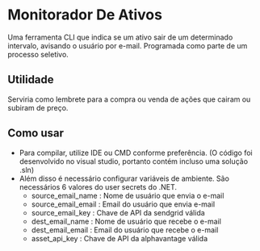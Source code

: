 # Monitorador De Ativos
Uma ferramenta CLI que indica se um ativo sair de um determinado intervalo, avisando o usuário por e-mail. Programada como parte de um processo seletivo.

## Utilidade
Serviria como lembrete para a compra ou venda de ações que cairam ou subiram de preço.

## Como usar
* Para compilar, utilize IDE ou CMD conforme preferência. (O código foi desenvolvido no visual studio, portanto contém incluso uma solução .sln)
* Além disso é necessário configurar variáveis de ambiente. São necessários 6 valores do user secrets do .NET.
  * source_email_name : Nome de usuário que envia o e-mail
  * source_email_email : Email do usuário que envia e-mail
  * source_email_key : Chave de API da sendgrid válida
  * dest_email_name : Nome de usuário que recebe o e-mail
  * dest_email_email : Email do usuário que recebe o e-mail
  * asset_api_key : Chave de API da alphavantage válida
